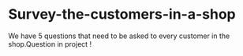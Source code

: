 # Survey-the-customers-in-a-shop
We have 5 questions that need to be asked to every customer in the shop.Question in project !
